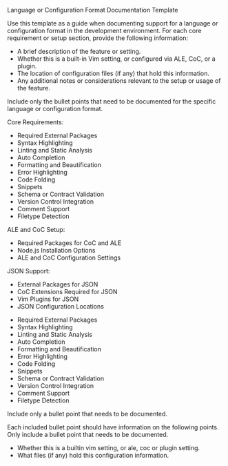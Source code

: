 Language or Configuration Format Documentation Template

Use this template as a guide when documenting support for a language or configuration format in the development environment. For each core requirement or setup section, provide the following information:

* A brief description of the feature or setting.
* Whether this is a built-in Vim setting, or configured via ALE, CoC, or a plugin.
* The location of configuration files (if any) that hold this information.
* Any additional notes or considerations relevant to the setup or usage of the feature.

Include only the bullet points that need to be documented for the specific language or configuration format.

Core Requirements:
- Required External Packages
- Syntax Highlighting
- Linting and Static Analysis
- Auto Completion
- Formatting and Beautification
- Error Highlighting
- Code Folding
- Snippets
- Schema or Contract Validation
- Version Control Integration
- Comment Support
- Filetype Detection

ALE and CoC Setup:
- Required Packages for CoC and ALE
- Node.js Installation Options
- ALE and CoC Configuration Settings

JSON Support:
- External Packages for JSON
- CoC Extensions Required for JSON
- Vim Plugins for JSON
- JSON Configuration Locations

* Required External Packages
* Syntax Highlighting
* Linting and Static Analysis
* Auto Completion
* Formatting and Beautification
* Error Highlighting
* Code Folding
* Snippets
* Schema or Contract Validation
* Version Control Integration
* Comment Support
* Filetype Detection

Include only a bullet point that needs to be documented.

Each included bullet point should have information on the following points.
Only include a bullet point that needs to be documented.

* Whether this is a builtin vim setting, or ale, coc or plugin setting.
* What files (if any) hold this configuration information.
